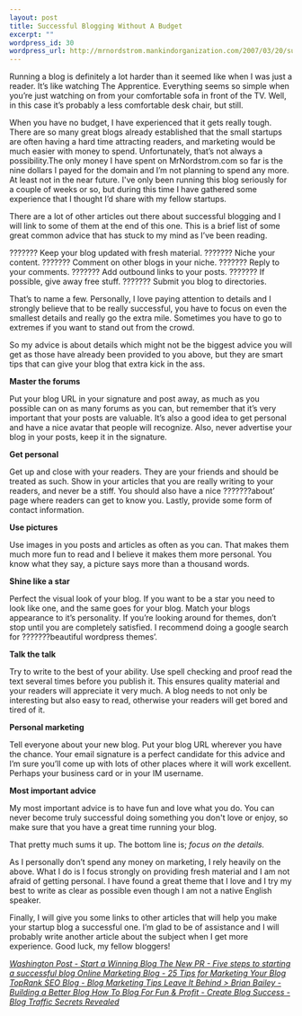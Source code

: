 ```yaml
--- 
layout: post
title: Successful Blogging Without A Budget
excerpt: ""
wordpress_id: 30
wordpress_url: http://mrnordstrom.mankindorganization.com/2007/03/20/successful-blogging-without-a-budget/
---
```

Running a blog is definitely a lot harder than it seemed like when I was just a reader. It&rsquo;s like watching The Apprentice. Everything seems so simple when you&rsquo;re just watching on from your comfortable sofa in front of the TV. Well, in this case it&rsquo;s probably a less comfortable desk chair, but still.

When you have no budget, I have experienced that it gets really tough. There are so many great blogs already established that the small startups are often having a hard time attracting readers, and marketing would be much easier with money to spend. Unfortunately, that&rsquo;s not always a possibility.<!--more-->The only money I have spent on MrNordstrom.com so far is the nine dollars I payed for the domain and I&rsquo;m not planning to spend any more. At least not in the near future. I've only been running this blog seriously for a couple of weeks or so, but during this time I have gathered some experience that I thought I&rsquo;d share with my fellow startups.

There are a lot of other articles out there about successful blogging and I will link to some of them at the end of this one. This is a brief list of some great common advice that has stuck to my mind as I&rsquo;ve been reading.

??????? Keep your blog updated with fresh material.
??????? Niche your content.
??????? Comment on other blogs in your niche.
??????? Reply to your comments.
??????? Add outbound links to your posts.
??????? If possible, give away free stuff.
??????? Submit you blog to directories.

That&rsquo;s to name a few. Personally, I love paying attention to details and I strongly believe that to be really successful, you have to focus on even the smallest details and really go the extra mile. Sometimes you have to go to extremes if you want to stand out from the crowd.

So my advice is about details which might not be the biggest advice you will get as those have already been provided to you above, but they are smart tips that can give your blog that extra kick in the ass.

<strong>Master the forums</strong>

Put your blog URL in your signature and post away, as much as you possible can on as many forums as you can, but remember that it&rsquo;s very important that your posts are valuable. It&rsquo;s also a good idea to get personal and have a nice avatar that people will recognize. Also, never advertise your blog in your posts, keep it in the signature.

<strong>Get personal</strong>

Get up and close with your readers. They are your friends and should be treated as such. Show in your articles that you are really writing to your readers, and never be a stiff. You should also have a nice ???????about&rsquo; page where readers can get to know you. Lastly, provide some form of contact information.

<strong>Use pictures</strong>

Use images in you posts and articles as often as you can. That makes them much more fun to read and I believe it makes them more personal. You know what they say, a picture says more than a thousand words.

<strong>Shine like a star</strong>

Perfect the visual look of your blog. If you want to be a star you need to look like one, and the same goes for your blog. Match your blogs appearance to it&rsquo;s personality. If you&rsquo;re looking around for themes, don&rsquo;t stop until you are completely satisfied. I recommend doing a google search for ???????beautiful wordpress themes&rsquo;.

<strong>Talk the talk</strong>

Try to write to the best of your ability. Use spell checking and proof read the text several times before you publish it. This ensures quality material and your readers will appreciate it very much. A blog needs to not only be interesting but also easy to read, otherwise your readers will get bored and tired of it.

<strong>Personal marketing</strong>

Tell everyone about your new blog. Put your blog URL wherever you have the chance. Your email signature is a perfect candidate for this advice and I&rsquo;m sure you&rsquo;ll come up with lots of other places where it will work excellent. Perhaps your business card or in your IM username.

<strong>Most important advice</strong>

My most important advice is to have fun and love what you do. You can never become truly successful doing something you don't love or enjoy, so make sure that you have a great time running your blog.

That pretty much sums it up. The bottom line is; <em>focus on the details.</em>

As I personally don&rsquo;t spend any money on marketing, I rely heavily on the above. What I do is I focus strongly on providing fresh material and I am not afraid of getting personal. I have found a great theme that I love and I try my best to write as clear as possible even though I am not a native English speaker.

Finally, I will give you some links to other articles that will help you make your startup blog a successful one. I&rsquo;m glad to be of assistance and I will probably write another article about the subject when I get more experience. Good luck, my fellow bloggers!

<em><a href="http://www.washingtonpost.com/ac2/wp-dyn/A53749-2004Dec9" target="_blank">Washington Post - Start a Winning Blog
</a></em><em><a href="http://www.ryananderson.ca/2006/10/09/five-steps-to-starting-a-successful-blog/" target="_blank">The New PR - Five steps to starting a successful blog</a></em><em><a href="http://www.toprankblog.com/2006/06/25-tips-for-marketing-your-blog/" target="_blank">
Online Marketing Blog - 25 Tips for Marketing Your Blog
</a></em><em><a href="http://toprank.blogspot.com/2005/09/blog-marketing-tips.html" target="_blank">TopRank SEO Blog - Blog Marketing Tips
</a></em><em><a href="http://www.leaveitbehind.com/home/2005/01/building_a_bett.html" target="_blank">Leave It Behind &gt; Brian Bailey - Building a Better Blog</a></em><em><a href="http://blogforfunandprofit.blogware.com/blog/_archives/2005/2/17/329201.html" target="_blank">
How To Blog For Fun &amp; Profit - Create Blog Success - Blog Traffic Secrets Revealed</a></em>

